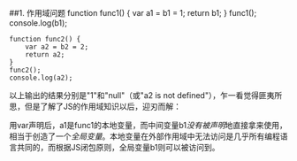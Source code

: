 <!-- 
.. title: My JavaScript Notes
.. slug: my-javascript-notes
.. date: 2016-01-31 21:59:21 UTC+08:00
.. tags: JavaScript
.. category: Web
.. link: 
.. description: 
.. type: text
-->

##1. 作用域问题
	function func1() {
		var a1 = b1 = 1;
		return b1;
	}
	func1();
	console.log(b1);

	function func2() {
		var a2 = b2 = 2;
		return a2;
	}
	func2();
	console.log(a2);

以上输出的结果分别是"1"和"null"（或"a2 is not defined"），乍一看觉得匪夷所思，但是了解了JS的作用域知识以后，迎刃而解：

用var声明后，a1是func1的本地变量，而中间变量b1*没有被声明*地直接拿来使用，相当于创造了一个*全局变量*。本地变量在外部作用域中无法访问是几乎所有编程语言共同的，而根据JS闭包原则，全局变量b1则可以被访问到。